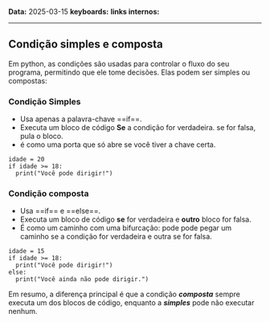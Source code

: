 
**Data:** 2025-03-15
**keyboards:** 
**links internos:** 
___

## Condição simples e composta

Em python, as condições são usadas para controlar o fluxo do seu programa, permitindo que ele tome decisões. Elas podem ser simples ou compostas:

### Condição Simples

- Usa apenas a palavra-chave ==if==.
- Executa um bloco de código **Se** a condição for verdadeira. se for falsa, pula o bloco.
- é como uma porta que só abre se você tiver a chave certa.

```
idade = 20
if idade >= 18:
  print("Você pode dirigir!")
```

### Condição composta

- Usa ==if== e ==else==.
- Executa um bloco de código **se** for verdadeira e **outro** bloco for falsa.
- É como um caminho com uma bifurcação: pode pode pegar um caminho se a condição for verdadeira e outra se for falsa.

```
idade = 15
if idade >= 18:
  print("Você pode dirigir!")
else:
  print("Você ainda não pode dirigir.")
```

Em resumo, a diferença principal é que a condição ***composta*** sempre executa um dos blocos de código, enquanto a ***simples*** pode não executar nenhum.